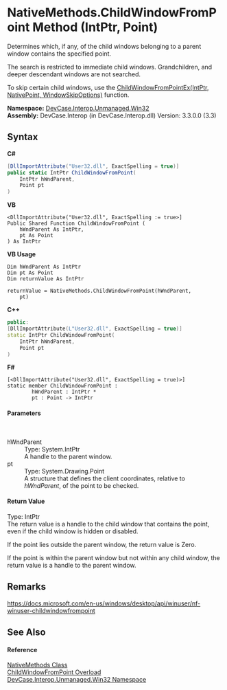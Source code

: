 # NativeMethods.ChildWindowFromPoint Method (IntPtr, Point)
 

Determines which, if any, of the child windows belonging to a parent window contains the specified point. 

 The search is restricted to immediate child windows. Grandchildren, and deeper descendant windows are not searched. 

 To skip certain child windows, use the <a href="M_DevCase_Interop_Unmanaged_Win32_NativeMethods_ChildWindowFromPointEx">ChildWindowFromPointEx(IntPtr, NativePoint, WindowSkipOptions)</a> function.

**Namespace:**&nbsp;<a href="N_DevCase_Interop_Unmanaged_Win32">DevCase.Interop.Unmanaged.Win32</a><br />**Assembly:**&nbsp;DevCase.Interop (in DevCase.Interop.dll) Version: 3.3.0.0 (3.3)

## Syntax

**C#**<br />
``` C#
[DllImportAttribute("User32.dll", ExactSpelling = true)]
public static IntPtr ChildWindowFromPoint(
	IntPtr hWndParent,
	Point pt
)
```

**VB**<br />
``` VB
<DllImportAttribute("User32.dll", ExactSpelling := true>]
Public Shared Function ChildWindowFromPoint ( 
	hWndParent As IntPtr,
	pt As Point
) As IntPtr
```

**VB Usage**<br />
``` VB Usage
Dim hWndParent As IntPtr
Dim pt As Point
Dim returnValue As IntPtr

returnValue = NativeMethods.ChildWindowFromPoint(hWndParent, 
	pt)
```

**C++**<br />
``` C++
public:
[DllImportAttribute(L"User32.dll", ExactSpelling = true)]
static IntPtr ChildWindowFromPoint(
	IntPtr hWndParent, 
	Point pt
)
```

**F#**<br />
``` F#
[<DllImportAttribute("User32.dll", ExactSpelling = true)>]
static member ChildWindowFromPoint : 
        hWndParent : IntPtr * 
        pt : Point -> IntPtr 

```


#### Parameters
&nbsp;<dl><dt>hWndParent</dt><dd>Type: System.IntPtr<br />A handle to the parent window.</dd><dt>pt</dt><dd>Type: System.Drawing.Point<br />A structure that defines the client coordinates, relative to *hWndParent*, of the point to be checked.</dd></dl>

#### Return Value
Type: IntPtr<br />The return value is a handle to the child window that contains the point, even if the child window is hidden or disabled. 

 If the point lies outside the parent window, the return value is Zero. 

 If the point is within the parent window but not within any child window, the return value is a handle to the parent window.

## Remarks
<a href="https://docs.microsoft.com/en-us/windows/desktop/api/winuser/nf-winuser-childwindowfrompoint" target="_blank">https://docs.microsoft.com/en-us/windows/desktop/api/winuser/nf-winuser-childwindowfrompoint</a>

## See Also


#### Reference
<a href="T_DevCase_Interop_Unmanaged_Win32_NativeMethods">NativeMethods Class</a><br /><a href="Overload_DevCase_Interop_Unmanaged_Win32_NativeMethods_ChildWindowFromPoint">ChildWindowFromPoint Overload</a><br /><a href="N_DevCase_Interop_Unmanaged_Win32">DevCase.Interop.Unmanaged.Win32 Namespace</a><br />